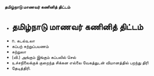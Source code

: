 **தமிழ்நாடு மாணவர் கணினித் திட்டம்**
- # தமிழ்நாடு மாணவர் கணினித் திட்டம்
- n. கடல்உலா
- கப்பற் சுற்றுப்பயணம்
- சுற்றுலா
- (வி.) அங்கும் இங்கும் கப்பலில் செல்
- உச்சநிலைக்குக் குறைந்த சிக்கன எல்லை வேகத்துடன் விமானத்தில் பறந்து திரி
- தேடித்திரி.

